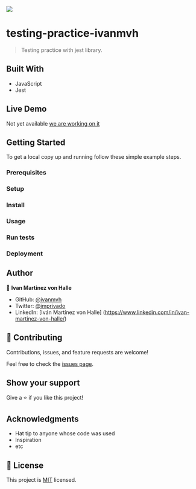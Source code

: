 ![](https://img.shields.io/badge/Microverse-blueviolet)
# testing-practice-ivanmvh


> Testing practice with jest library.


## Built With

- JavaScript
- Jest

## Live Demo

Not yet available [we are working on it](https://giphy.com/gifs/reactionseditor-cat-typing-ule4vhcY1xEKQ)


## Getting Started

To get a local copy up and running follow these simple example steps.

### Prerequisites

### Setup

### Install

### Usage

### Run tests

### Deployment

## Author

👤 **Ivan Martinez von Halle**

- GitHub: [@ivanmvh](https://github.com/ivanmvh)
- Twitter: [@imprivado](https://twitter.com/imprivado)
- LinkedIn: [Iván Martínez von Halle] (https://www.linkedin.com/in/ivan-martinez-von-halle/)


## 🤝 Contributing

Contributions, issues, and feature requests are welcome!

Feel free to check the [issues page](../../issues/).

## Show your support

Give a ⭐️ if you like this project!

## Acknowledgments

- Hat tip to anyone whose code was used
- Inspiration
- etc

## 📝 License

This project is [MIT](./MIT.md) licensed.

 
